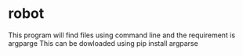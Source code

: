 # robot
This program will find files using command line and the requirement is argparge
This can be dowloaded using
pip install argparse
